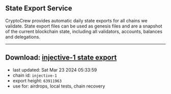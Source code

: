 ## State Export Service
CryptoCrew provides automatic daily state exports for all chains we validate. State export files can be used as genesis files and are a snapshot of the current blockchain state, including all validators, accounts, balances and delegations.

---
**Download: [injective-1 state export](https://dl-eu2.ccvalidators.com/SERVICE/injective/injective-1_export_63911963.json)**
---

- last updated: Sat Mar 23 2024 05:33:59
- chain id: `injective-1`
- export height: `63911963`
- use for: airdrops, local tests, chain recovery
